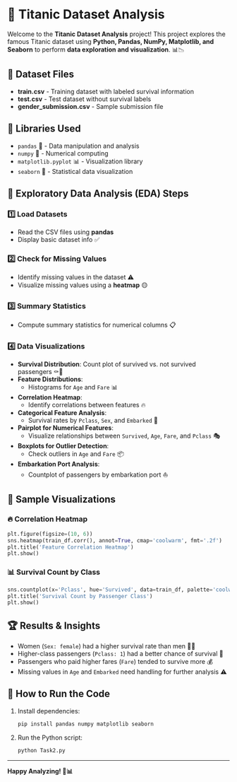 # 🚢 Titanic Dataset Analysis

Welcome to the **Titanic Dataset Analysis** project! This project explores the famous Titanic dataset using **Python, Pandas, NumPy, Matplotlib, and Seaborn** to perform **data exploration and visualization**. 📊📉

## 📂 Dataset Files
- **train.csv** - Training dataset with labeled survival information
- **test.csv** - Test dataset without survival labels
- **gender_submission.csv** - Sample submission file

## 🔧 Libraries Used
- `pandas` 🐼 - Data manipulation and analysis
- `numpy` 🔢 - Numerical computing
- `matplotlib.pyplot` 📊 - Visualization library
- `seaborn` 🌊 - Statistical data visualization

## 🚀 Exploratory Data Analysis (EDA) Steps

### 1️⃣ Load Datasets
- Read the CSV files using **pandas**
- Display basic dataset info ✅

### 2️⃣ Check for Missing Values
- Identify missing values in the dataset ⚠️
- Visualize missing values using a **heatmap** 🟡

### 3️⃣ Summary Statistics
- Compute summary statistics for numerical columns 📋

### 4️⃣ Data Visualizations
- **Survival Distribution**: Count plot of survived vs. not survived passengers ⚰️🚶
- **Feature Distributions**:
  - Histograms for `Age` and `Fare` 📊
- **Correlation Heatmap**:
  - Identify correlations between features 🔥
- **Categorical Feature Analysis**:
  - Survival rates by `Pclass`, `Sex`, and `Embarked` 📌
- **Pairplot for Numerical Features**:
  - Visualize relationships between `Survived`, `Age`, `Fare`, and `Pclass` 🎭
- **Boxplots for Outlier Detection**:
  - Check outliers in `Age` and `Fare` 📦
- **Embarkation Port Analysis**:
  - Countplot of passengers by embarkation port ⛵

## 📸 Sample Visualizations
### 🔥 Correlation Heatmap
```python
plt.figure(figsize=(10, 6))
sns.heatmap(train_df.corr(), annot=True, cmap='coolwarm', fmt='.2f')
plt.title('Feature Correlation Heatmap')
plt.show()
```

### 📊 Survival Count by Class
```python
sns.countplot(x='Pclass', hue='Survived', data=train_df, palette='coolwarm')
plt.title('Survival Count by Passenger Class')
plt.show()
```

## 🏆 Results & Insights
- Women (`Sex: female`) had a higher survival rate than men 👩‍🚀
- Higher-class passengers (`Pclass: 1`) had a better chance of survival 🏅
- Passengers who paid higher fares (`Fare`) tended to survive more 💰
- Missing values in `Age` and `Embarked` need handling for further analysis ⚠️

## 📌 How to Run the Code
1. Install dependencies:
   ```sh
   pip install pandas numpy matplotlib seaborn
   ```
2. Run the Python script:
   ```sh
   python Task2.py
---
**Happy Analyzing! 🚀📊**


